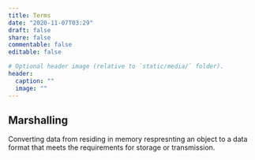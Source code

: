 ```yaml
---
title: Terms
date: "2020-11-07T03:29"
draft: false
share: false
commentable: false
editable: false

# Optional header image (relative to `static/media/` folder).
header:
  caption: ""
  image: ""
---
```


## Marshalling

Converting data from residing in memory respresnting an object to a data format
that meets the requirements for storage or transmission.
